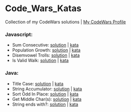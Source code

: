 # Code_Wars_Katas

Collection of my CodeWars solutions | [My CodeWars Profile](https://www.codewars.com/users/sPesce)

### Javascript:

- Sum Consecutive: [solution](Javascript/Beginner%20Series%20%233%20Sum%20of%20Numbers/solution.js) | [kata](https://www.codewars.com/kata/55f2b110f61eb01779000053/train/javascript)
- Population Growth: [solution](Javascript/%20Growth%20of%20a%20Population/solution.js) | [kata](https://www.codewars.com/kata/563b662a59afc2b5120000c6/train/javascript)
- Disemvowel Trolls: [solution](Javascript/Disemvowel%20Trolls/solution.js) | [kata](https://www.codewars.com/kata/52fba66badcd10859f00097e/train/javascript)
- Is Valid Walk: [solution](Javascript/Is%20Valid%20Walk/solution.js) | [kata](https://www.codewars.com/kata/54da539698b8a2ad76000228/train/javascript) 

### Java:

- Title Case: [solution](Java/Solutions/src/JadenCase.java) | [kata](https://www.codewars.com/kata/5390bac347d09b7da40006f6/train/java)
- String Accumulator: [solution](Java/Solutions/src/Accumul.java) | [kata](https://www.codewars.com/kata/5667e8f4e3f572a8f2000039/train/java)
- Sort Odd In Place: [solution](Java/Solutions/src/SortOdd.java) | [kata](https://www.codewars.com/kata/578aa45ee9fd15ff4600090d)
- Get Middle Char(s): [solution](Java/Solutions/src/MiddleChar.java) | [kata](https://www.codewars.com/kata/56747fd5cb988479af000028/train/java)
- String ends with?: [solution](Java/Solutions/src/StringEndsWith.java) | [kata](https://www.codewars.com/kata/51f2d1cafc9c0f745c00037d/train/java)
